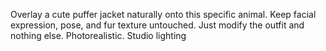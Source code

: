 Overlay a cute puffer jacket naturally onto this specific animal. Keep facial expression, pose, and fur texture untouched. Just modify the outfit and nothing else. Photorealistic. Studio lighting
